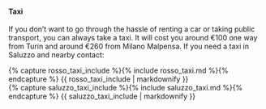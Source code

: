 #### Taxi

  If you don’t want to go through the hassle of renting a car or taking public transport, you can always take a taxi. It will cost you around €100 one way from Turin and around €260 from Milano Malpensa.
  If you need a taxi in Saluzzo and nearby contact: 

<div class="half info">
{% capture rosso_taxi_include %}{% include rosso_taxi.md %}{% endcapture %}
{{ rosso_taxi_include | markdownify }}
</div><div class="half info">
{% capture saluzzo_taxi_include %}{% include saluzzo_taxi.md %}{% endcapture %}
{{ saluzzo_taxi_include | markdownify }}
</div>

